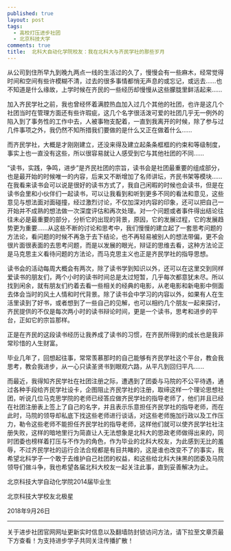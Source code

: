 ```yaml
---
published: true
layout: post
tags:
  - 高校打压进步社团
  - 北京科技大学
comments: true
title:  北科大自动化学院校友：我在北科大与齐民学社的那些岁月
---
```


从公司到住所早九到晚九两点一线的生活过的久了，慢慢会有一些麻木，经常觉得时间和空间有些许模糊不清，过去的很多事情都悄无声息的或忘记，或远去…...也不知道是什么缘故，上学时候在齐民的一些经历却慢慢从这些朦胧里鲜活起来……
   
加入齐民学社之前，我也曾经怀着满腔热血加入过几个其他的社团，也许是这几个社团当时在管理方面还有些许瑕疵，这几个名字很活泼可爱的社团几乎无一例外的陷入到了事务性的工作中去，人被事物支配着，一直到我离开的时候，除了参与过几件事项之外，我仍然不知所措我们要做的是什么又正在做着什么……

而齐民学社，大概是才刚刚建立，还没来得及建立起条条框框的约束和等级制度，事实上也一直没有这些，所以很容易就让人感受到它与其他社团的不同……

“读书，实践，争鸣，进步”是齐民社团的宗旨，读书会是社团最重要的组成部分，也是最开始的时候唯一的内容，后来又不断增加了名师讲坛，齐民书架等模块…...在我看来读书会可以说是很好的读书方式了，我自己闲暇的时候也会读书，但是在读书会里和小伙伴们一起读书，可以让我看到和听到更多不同的看法和意见，这些意见与想法面对面碰撞，经过激烈讨论，不仅加深对内容的印象，还可以把自己一开始并不成熟的想法做一次深度评估和再次处理。对一个问题或者事件得出结论往往未必是最重要的部分，分析它的出现的背景，原因，它的发展过程，它的发展趋势更为重要…...从这些不断的讨论和思考中，我们慢慢的建立起了一套思考问题的方法论，看问题的时候不再急于去下结论，也不再轻易被别人的想法带偏，更不会很片面很表面的去思考问题，而是以发展的眼光，辩证的思维去看，这种方法论正是马克思主义看待问题的方法论，而马克思主义也正是齐民学社的指导思想。

读书会的活动每周大概会有两次，除了读书学到知识以外，还可以在这里交到同样爱读书的朋友们，两个小时的读书时间总是太过短暂，几乎每次都意犹未尽。所以找到闲余，就有朋友们约着去看一些相关的经典的电影，从老电影和新电影中侧面去体会当时的风土人情和时代背景。除了读书会中学习的内容以外，如果有人在生活里读到了好书，或者想到了一些自己的见解，也可以相约几个朋友一起来探讨，齐民提供的不仅是每次两小时的读书辩论时间，更是一个读书，思考和进步的平台，正如它的宗旨那样。

正是在齐民的这段读书经历让我养成了读书的习惯，在齐民所得到的成长也是我非常珍惜的人生财富。

毕业几年了，回想起往事，常常羡慕那时的自己能够有齐民学社这个平台，教会我思考，教会我进步，从一心只读圣贤书到眼观六路，从平凡到回归平凡…...      

而最近，我得知齐民学社在社团注册之际，遭遇到了团委与马院的不公平待遇，通过各种手段给齐民学社设卡，企图阻止齐民学社的注册，取缔这样一个理论思想社团，听说几位马克思学院的老师已经答应做齐民学社的指导老师了，他们并且已经在社团注册表上签上了自己的名字，并且表示乐意担任齐民学社的指导老师，而在此时，马院的领导却私底下找这些老师进行谈话，对这些老师施加行政以及工作压力，勒令这些老师不能担任齐民学社的指导老师，这样他们就可以使齐民学社社注册失败，这样的暗地里行为简直让人无法想象是北科大的思政老师做得出来的，同时团委也榜样着打压与不作为的角色，作为毕业的北科大校友，为此感到无比的羞辱，不过齐民学社的运行合法合规都是有目共睹的，这是谁也改变不了的事实，我希望北科学子一个敢于去维护自己社团的权益，和这些给北科大抹黑的团委及马院领导们做斗争，我也希望各届北科大校友一起关注此事，直到妥善解决为止。


北京科技大学自动化学院2014届毕业生

北京科技大学校友北极星

2018年9月26日



---
关于进步社团官网网址更新实时信息以及翻墙防封锁访问方法，请下拉至文章页最下方查看！为支持进步学子共同关注传播扩散！
